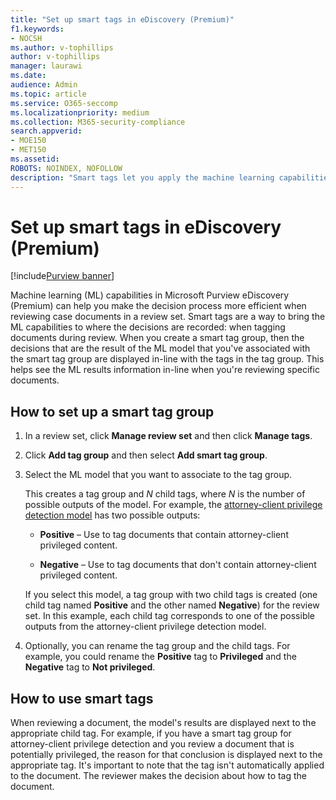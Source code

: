 ```yaml
---
title: "Set up smart tags in eDiscovery (Premium)"
f1.keywords:
- NOCSH
ms.author: v-tophillips
author: v-tophillips
manager: laurawi
ms.date: 
audience: Admin
ms.topic: article
ms.service: O365-seccomp
ms.localizationpriority: medium
ms.collection: M365-security-compliance 
search.appverid: 
- MOE150
- MET150
ms.assetid: 
ROBOTS: NOINDEX, NOFOLLOW 
description: "Smart tags let you apply the machine learning capabilities when reviewing content in an eDiscovery (Premium) case. Use smart tag groups to display the results of machine learning detection models, such as the attorney-client privilege model."
---
```


# Set up smart tags in eDiscovery (Premium)

[!include[Purview banner](../includes/purview-rebrand-banner.md)]

Machine learning (ML) capabilities in Microsoft Purview eDiscovery (Premium) can help you make the decision process more efficient when reviewing case documents in a review set. Smart tags are a way to bring the ML capabilities to where the decisions are recorded: when tagging documents during review. When you create a smart tag group, then the decisions that are the result of the ML model that you've associated with the smart tag group are displayed in-line with the tags in the tag group. This helps see the ML results information in-line when you're reviewing specific documents.

## How to set up a smart tag group

1. In a review set, click **Manage review set** and then click **Manage tags**.

2. Click **Add tag group** and then select **Add smart tag group**.

3. Select the ML model that you want to associate to the tag group.
    
   This creates a tag group and *N* child tags, where *N* is the number of possible outputs of the model. For example, the [attorney-client privilege detection model](attorney-privilege-detection.md) has two possible outputs: 

   - **Positive** – Use to tag documents that contain attorney-client privileged content.
   
   - **Negative** – Use to tag documents that don't contain attorney-client privileged content.
    
    If you select this model, a tag group with two child tags is created (one child tag named **Positive** and the other named **Negative**) for the review set. In this example, each child tag corresponds to one of the possible outputs from the attorney-client privilege detection model.

4. Optionally, you can rename the tag group and the child tags. For example, you could rename the **Positive** tag to **Privileged** and the **Negative** tag to **Not privileged**.

## How to use smart tags

When reviewing a document, the model's results are displayed next to the appropriate child tag. For example, if you have a smart tag group for attorney-client privilege detection and you review a document that is potentially privileged, the reason for that conclusion is displayed next to the appropriate tag. It's important to note that the tag isn't automatically applied to the document. The reviewer makes the decision about how to tag the document.

